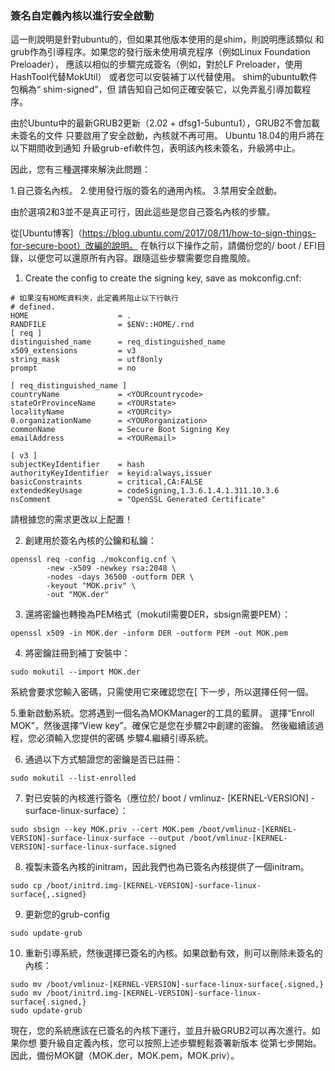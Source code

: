 ### 簽名自定義內核以進行安全啟動

這一則說明是針對ubuntu的，但如果其他版本使用的是shim，則說明應該類似
和grub作為引導程序。如果您的發行版未使用填充程序（例如Linux Foundation Preloader），
應該以相似的步驟完成簽名（例如，對於LF Preloader，使用HashTool代替MokUtil）
或者您可以安裝補丁以代替使用。 shim的ubuntu軟件包稱為“ shim-signed”，但
請告知自己如何正確安裝它，以免弄亂引導加載程序。

由於Ubuntu中的最新GRUB2更新（2.02 + dfsg1-5ubuntu1），GRUB2不會加載未簽名的文件
只要啟用了安全啟動，內核就不再可用。 Ubuntu 18.04的用戶將在以下期間收到通知
升級grub-efi軟件包，表明該內核未簽名，升級將中止。

因此，您有三種選擇來解決此問題：

1.自己簽名內核。
2.使用發行版的簽名的通用內核。
3.禁用安全啟動。

由於選項2和3並不是真正可行，因此這些是您自己簽名內核的步驟。

從[Ubuntu博客]（https://blog.ubuntu.com/2017/08/11/how-to-sign-things-for-secure-boot）改編的說明。
在執行以下操作之前，請備份您的/ boot / EFI目錄，以便您可以還原所有內容。跟隨這些步驟需要您自擔風險。

1. Create the config to create the signing key, save as mokconfig.cnf:
```
# 如果沒有HOME資料夾，此定義將阻止以下行執行
# defined.
HOME                    = .
RANDFILE                = $ENV::HOME/.rnd 
[ req ]
distinguished_name      = req_distinguished_name
x509_extensions         = v3
string_mask             = utf8only
prompt                  = no

[ req_distinguished_name ]
countryName             = <YOURcountrycode>
stateOrProvinceName     = <YOURstate>
localityName            = <YOURcity>
0.organizationName      = <YOURorganization>
commonName              = Secure Boot Signing Key
emailAddress            = <YOURemail>

[ v3 ]
subjectKeyIdentifier    = hash
authorityKeyIdentifier  = keyid:always,issuer
basicConstraints        = critical,CA:FALSE
extendedKeyUsage        = codeSigning,1.3.6.1.4.1.311.10.3.6
nsComment               = "OpenSSL Generated Certificate"
```
請根據您的需求更改以上配置！

2. 創建用於簽名內核的公鑰和私鑰：
```
openssl req -config ./mokconfig.cnf \
        -new -x509 -newkey rsa:2048 \
        -nodes -days 36500 -outform DER \
        -keyout "MOK.priv" \
        -out "MOK.der"
```

3. 還將密鑰也轉換為PEM格式（mokutil需要DER，sbsign需要PEM）：
```
openssl x509 -in MOK.der -inform DER -outform PEM -out MOK.pem
```

4. 將密鑰註冊到補丁安裝中：
```
sudo mokutil --import MOK.der
```
系統會要求您輸入密碼，只需使用它來確認您在[
下一步，所以選擇任何一個。

5.重新啟動系統。您將遇到一個名為MOKManager的工具的藍屏。
選擇“Enroll MOK”，然後選擇“View key”。確保它是您在步驟2中創建的密鑰。
然後繼續該過程，您必須輸入您提供的密碼
步驟4.繼續引導系統。

6. 通過以下方式驗證您的密鑰是否已註冊：
```
sudo mokutil --list-enrolled
```

7. 對已安裝的內核進行簽名（應位於/ boot / vmlinuz- [KERNEL-VERSION] -surface-linux-surface）：
```
sudo sbsign --key MOK.priv --cert MOK.pem /boot/vmlinuz-[KERNEL-VERSION]-surface-linux-surface --output /boot/vmlinuz-[KERNEL-VERSION]-surface-linux-surface.signed
```

8. 複製未簽名內核的initram，因此我們也為已簽名內核提供了一個initram。
```
sudo cp /boot/initrd.img-[KERNEL-VERSION]-surface-linux-surface{,.signed}
```

9. 更新您的grub-config
```
sudo update-grub
```

10. 重新引導系統，然後選擇已簽名的內核。如果啟動有效，則可以刪除未簽名的內核：
```
sudo mv /boot/vmlinuz-[KERNEL-VERSION]-surface-linux-surface{.signed,}
sudo mv /boot/initrd.img-[KERNEL-VERSION]-surface-linux-surface{.signed,}
sudo update-grub
```

現在，您的系統應該在已簽名的內核下運行，並且升級GRUB2可以再次進行。如果你想
要升級自定義內核，您可以按照上述步驟輕鬆簽署新版本
從第七步開始。因此，備份MOK鍵（MOK.der，MOK.pem，MOK.priv）。
